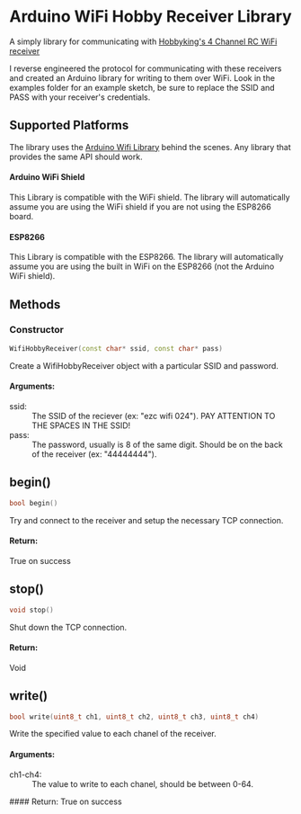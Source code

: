 # Arduino WiFi Hobby Receiver Library
A simply library for communicating with [Hobbyking's 4 Channel RC WiFi receiver](http://www.hobbyking.com/hobbyking/store/__21430__Hobbyking_IOS_Android_4CH_WiFi_Receiver.html)

I reverse engineered the protocol for communicating with these receivers and created an Arduino library for writing to them over WiFi. Look in the examples folder for an example sketch, be sure to replace the SSID and PASS with your receiver's credentials.

## Supported Platforms
The library uses the [Arduino Wifi Library](https://www.arduino.cc/en/Reference/WiFi) behind the scenes. Any library that provides the same API should work.

#### Arduino WiFi Shield
This Library is compatible with the WiFi shield. The library will automatically assume you are using the WiFi shield if you are not using the ESP8266 board.

#### ESP8266
This Library is compatible with the ESP8266. The library will automatically assume you are using the built in WiFi on the ESP8266 (not the Arduino WiFi shield).

## Methods

### Constructor
```c++
WifiHobbyReceiver(const char* ssid, const char* pass)
```
Create a WifiHobbyReceiver object with a particular SSID and password.
#### Arguments:
<dl>
  <dt>ssid: </dt><dd>The SSID of the reciever (ex: "ezc  wifi  024"). PAY ATTENTION TO THE SPACES IN THE SSID!</dd>
  <dt>pass: </dt><dd>The password, usually is 8 of the same digit. Should be on the back of the receiver (ex: "44444444").</dd>
</dl>

## begin()
```c++
bool begin()
```
Try and connect to the receiver and setup the necessary TCP connection.
#### Return:
True on success

## stop()
```c++
void stop()
```
Shut down the TCP connection.
#### Return:
Void

## write()
```c++
bool write(uint8_t ch1, uint8_t ch2, uint8_t ch3, uint8_t ch4)
```
Write the specified value to each chanel of the receiver.
#### Arguments:
<dl>
  <dt>ch1-ch4: </dt><dd>The value to write to each chanel, should be between 0-64.</dd>
</dl>
#### Return:
True on success
